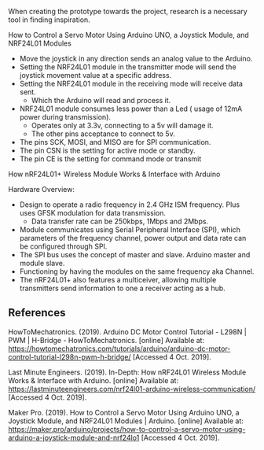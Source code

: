 When creating the prototype towards the project, research is a necessary tool in finding inspiration.

How to Control a Servo Motor Using Arduino UNO, a Joystick Module, and NRF24L01 Modules
* Move the joystick in any direction sends an analog value to the Arduino.
* Setting the NRF24L01 module in the transmitter mode will send the joystick movement value at a specific address.
* Setting the NRF24L01 module in the receiving mode will receive data sent.
  * Which the Arduino will read and process it.
* NRF24L01 module consumes less power than a Led ( usage of 12mA power during transmission).
  * Operates only at 3.3v, connecting to a 5v will damage it.
  * The other pins acceptance to connect to 5v.
* The pins SCK, MOSI, and MISO are for SPI communication.
* The pin CSN is the setting for active mode or standby.
* The pin CE is the setting for command mode or transmit

How nRF24L01+ Wireless Module Works & Interface with Arduino

Hardware Overview:
* Design to operate a radio frequency in 2.4 GHz ISM frequency. Plus uses GFSK modulation for data transmission.
  * Data transfer rate can be 250kbps, 1Mbps and 2Mbps.
* Module communicates using Serial Peripheral Interface (SPI), which parameters of the frequency channel, power output and data rate can be configured through SPI.
* The SPI bus uses the concept of master and slave. Arduino master and module slave.
* Functioning by having the modules on the same frequency aka Channel.
* The nRF24L01+ also features a multiceiver, allowing multiple transmitters send information to one a receiver acting as a hub.

## References
HowToMechatronics. (2019). Arduino DC Motor Control Tutorial - L298N | PWM | H-Bridge - HowToMechatronics. [online] Available at: https://howtomechatronics.com/tutorials/arduino/arduino-dc-motor-control-tutorial-l298n-pwm-h-bridge/ [Accessed 4 Oct. 2019].

Last Minute Engineers. (2019). In-Depth: How nRF24L01 Wireless Module Works & Interface with Arduino. [online] Available at: https://lastminuteengineers.com/nrf24l01-arduino-wireless-communication/ [Accessed 4 Oct. 2019].

Maker Pro. (2019). How to Control a Servo Motor Using Arduino UNO, a Joystick Module, and NRF24L01 Modules | Arduino. [online] Available at: https://maker.pro/arduino/projects/how-to-control-a-servo-motor-using-arduino-a-joystick-module-and-nrf24lo1 [Accessed 4 Oct. 2019].
